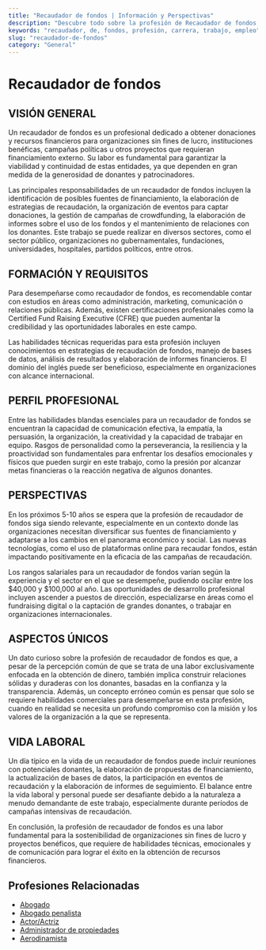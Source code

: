 ```yaml
---
title: "Recaudador de fondos | Información y Perspectivas"
description: "Descubre todo sobre la profesión de Recaudador de fondos, incluyendo responsabilidades, requisitos y oportunidades."
keywords: "recaudador, de, fondos, profesión, carrera, trabajo, empleo"
slug: "recaudador-de-fondos"
category: "General"
---
```


# Recaudador de fondos

## VISIÓN GENERAL

Un recaudador de fondos es un profesional dedicado a obtener donaciones y recursos financieros para organizaciones sin fines de lucro, instituciones benéficas, campañas políticas u otros proyectos que requieran financiamiento externo. Su labor es fundamental para garantizar la viabilidad y continuidad de estas entidades, ya que dependen en gran medida de la generosidad de donantes y patrocinadores. 

Las principales responsabilidades de un recaudador de fondos incluyen la identificación de posibles fuentes de financiamiento, la elaboración de estrategias de recaudación, la organización de eventos para captar donaciones, la gestión de campañas de crowdfunding, la elaboración de informes sobre el uso de los fondos y el mantenimiento de relaciones con los donantes. Este trabajo se puede realizar en diversos sectores, como el sector público, organizaciones no gubernamentales, fundaciones, universidades, hospitales, partidos políticos, entre otros.

## FORMACIÓN Y REQUISITOS

Para desempeñarse como recaudador de fondos, es recomendable contar con estudios en áreas como administración, marketing, comunicación o relaciones públicas. Además, existen certificaciones profesionales como la Certified Fund Raising Executive (CFRE) que pueden aumentar la credibilidad y las oportunidades laborales en este campo. 

Las habilidades técnicas requeridas para esta profesión incluyen conocimientos en estrategias de recaudación de fondos, manejo de bases de datos, análisis de resultados y elaboración de informes financieros. El dominio del inglés puede ser beneficioso, especialmente en organizaciones con alcance internacional.

## PERFIL PROFESIONAL

Entre las habilidades blandas esenciales para un recaudador de fondos se encuentran la capacidad de comunicación efectiva, la empatía, la persuasión, la organización, la creatividad y la capacidad de trabajar en equipo. Rasgos de personalidad como la perseverancia, la resiliencia y la proactividad son fundamentales para enfrentar los desafíos emocionales y físicos que pueden surgir en este trabajo, como la presión por alcanzar metas financieras o la reacción negativa de algunos donantes.

## PERSPECTIVAS

En los próximos 5-10 años se espera que la profesión de recaudador de fondos siga siendo relevante, especialmente en un contexto donde las organizaciones necesitan diversificar sus fuentes de financiamiento y adaptarse a los cambios en el panorama económico y social. Las nuevas tecnologías, como el uso de plataformas online para recaudar fondos, están impactando positivamente en la eficacia de las campañas de recaudación.

Los rangos salariales para un recaudador de fondos varían según la experiencia y el sector en el que se desempeñe, pudiendo oscilar entre los $40,000 y $100,000 al año. Las oportunidades de desarrollo profesional incluyen ascender a puestos de dirección, especializarse en áreas como el fundraising digital o la captación de grandes donantes, o trabajar en organizaciones internacionales.

## ASPECTOS ÚNICOS

Un dato curioso sobre la profesión de recaudador de fondos es que, a pesar de la percepción común de que se trata de una labor exclusivamente enfocada en la obtención de dinero, también implica construir relaciones sólidas y duraderas con los donantes, basadas en la confianza y la transparencia. Además, un concepto erróneo común es pensar que solo se requiere habilidades comerciales para desempeñarse en esta profesión, cuando en realidad se necesita un profundo compromiso con la misión y los valores de la organización a la que se representa.

## VIDA LABORAL

Un día típico en la vida de un recaudador de fondos puede incluir reuniones con potenciales donantes, la elaboración de propuestas de financiamiento, la actualización de bases de datos, la participación en eventos de recaudación y la elaboración de informes de seguimiento. El balance entre la vida laboral y personal puede ser desafiante debido a la naturaleza a menudo demandante de este trabajo, especialmente durante períodos de campañas intensivas de recaudación.

En conclusión, la profesión de recaudador de fondos es una labor fundamental para la sostenibilidad de organizaciones sin fines de lucro y proyectos benéficos, que requiere de habilidades técnicas, emocionales y de comunicación para lograr el éxito en la obtención de recursos financieros.
## Profesiones Relacionadas

- [Abogado](/profesiones/abogado/)
- [Abogado penalista](/profesiones/abogado-penalista/)
- [Actor/Actriz](/profesiones/actor-actriz/)
- [Administrador de propiedades](/profesiones/administrador-de-propiedades/)
- [Aerodinamista](/profesiones/aerodinamista/)

